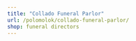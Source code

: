 ```yaml
---
title: "Collado Funeral Parlor"
url: /polomolok/collado-funeral-parlor/
shop: funeral directors
---
```

